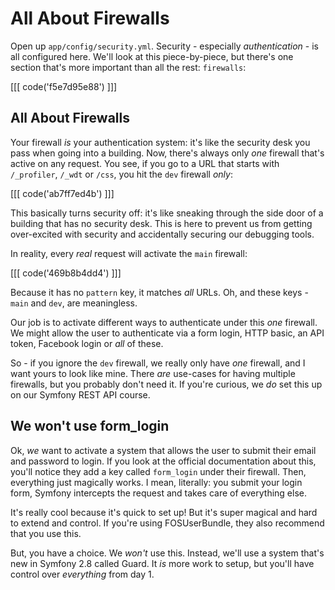 # All About Firewalls

Open up `app/config/security.yml`. Security - especially *authentication* - is all
configured here. We'll look at this piece-by-piece, but there's one section that's
more important than all the rest: `firewalls`:

[[[ code('f5e7d95e88') ]]]

## All About Firewalls

Your firewall *is* your authentication system: it's like the security desk you pass
when going into a building. Now, there's always only *one* firewall that's active
on any request. You see, if you go to a URL that starts with `/_profiler`, `/_wdt`
or `/css`, you hit the `dev` firewall *only*:

[[[ code('ab7ff7ed4b') ]]]

This basically turns security off: it's like sneaking through the side door of a building
that has no security desk. This is here to prevent us from getting over-excited
with security and accidentally securing our debugging tools.

In reality, every *real* request will activate the `main` firewall:

[[[ code('469b8b4dd4') ]]]

Because it has no `pattern` key, it matches *all* URLs. Oh, and these keys - `main` and `dev`,
are meaningless.

Our job is to activate different ways to authenticate under this *one* firewall. We
might allow the user to authenticate via a form login, HTTP basic, an API token,
Facebook login or *all* of these. 

So - if you ignore the `dev` firewall, we really only have *one* firewall, and I
want yours to look like mine. There *are* use-cases for having multiple firewalls,
but you probably don't need it. If you're curious, we *do* set this up on our Symfony
REST API course.

## We won't use form_login

Ok, *we* want to activate a system that allows the user to submit their email and
password to login. If you look at the official documentation about this, you'll notice
they add a key called `form_login` under their firewall. Then, everything just magically
works. I mean, literally: you submit your login form, Symfony intercepts the request
and takes care of everything else.

It's really cool because it's quick to set up! But it's super magical and hard to
extend and control. If you're using FOSUserBundle, they also recommend that
you use this. 

But, you have a choice. We *won't* use this. Instead, we'll use a system that's new
in Symfony 2.8 called Guard. It *is* more work to setup, but you'll have control
over *everything* from day 1.
